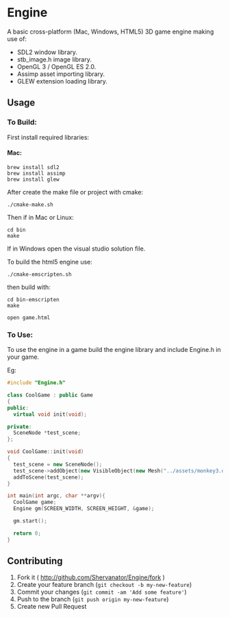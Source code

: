 # Engine

A basic cross-platform (Mac, Windows, HTML5) 3D game engine making use of:

- SDL2 window library.
- stb_image.h image library.
- OpenGL 3 / OpenGL ES 2.0.
- Assimp asset importing library.
- GLEW extension loading library.

## Usage

### To Build:

First install required libraries:

#### Mac:
```
brew install sdl2
brew install assimp
brew install glew
```

After create the make file or project with cmake:

```
./cmake-make.sh
```

Then if in Mac or Linux:
```
cd bin
make
```

If in Windows open the visual studio solution file.

To build the html5 engine use:

```
./cmake-emscripten.sh
```

then build with:
```
cd bin-emscripten
make

open game.html
```

### To Use:

To use the engine in a game build the engine library and include Engine.h in your game.

Eg:

```c++
#include "Engine.h"

class CoolGame : public Game
{
public:
  virtual void init(void);

private:
  SceneNode *test_scene;
};

void CoolGame::init(void)
{
  test_scene = new SceneNode();
  test_scene->addObject(new VisibleObject(new Mesh("../assets/monkey3.obj"), new Texture("../assets/t.jpg")));
  addToScene(test_scene);
}

int main(int argc, char **argv){
  CoolGame game;
  Engine gm(SCREEN_WIDTH, SCREEN_HEIGHT, &game);

  gm.start();

  return 0;
}
```

## Contributing

1. Fork it ( http://github.com/Shervanator/Engine/fork )
2. Create your feature branch (`git checkout -b my-new-feature`)
3. Commit your changes (`git commit -am 'Add some feature'`)
4. Push to the branch (`git push origin my-new-feature`)
5. Create new Pull Request
